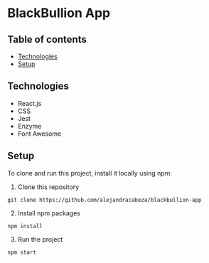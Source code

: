 # BlackBullion App

## Table of contents

- [Technologies](#technologies)
- [Setup](#Setup)

## Technologies

- React.js
- CSS
- Jest
- Enzyme
- Font Awesome

## Setup

To clone and run this project, install it locally using npm:

1. Clone this repository 

```
git clone https://github.com/alejandracabeza/blackbullion-app
``` 

2. Install npm packages 

```
npm install
```
3. Run the project

```
npm start
```
